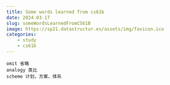```yaml
---
title: Some words learned from cs61b
date: 2024-03-17
slug: someWordsLearnedFromCS61B
image: https://sp21.datastructur.es/assets/img/favicon.ico
categories: 
    - study
    - cs61b
---
```


```
omit 省略
analogy 类比
scheme 计划，方案，体系
```



